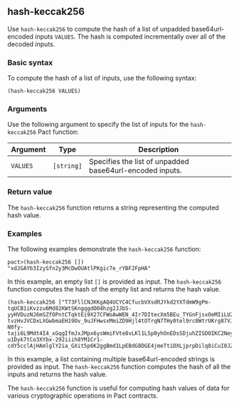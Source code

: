 ## hash-keccak256

Use `hash-keccak256` to compute the hash of a list of unpadded base64url-encoded inputs `VALUES`. 
The hash is computed incrementally over all of the decoded inputs.

### Basic syntax

To compute the hash of a list of inputs, use the following syntax:

`(hash-keccak256 VALUES)`

### Arguments

Use the following argument to specify the list of inputs for the `hash-keccak256` Pact function:

| Argument  | Type       | Description                                       |
|-----------|------------|---------------------------------------------------|
| `VALUES`  | `[string]`   | Specifies the list of unpadded base64url-encoded inputs. |

### Return value

The `hash-keccak256` function returns a string representing the computed hash value.

### Examples

The following examples demonstrate the `hash-keccak256` function:

```pact
pact>(hash-keccak256 [])
"xdJGAYb3IzySfn2y3McDwOUAtlPKgic7e_rYBF2FpHA"
```

In this example, an empty list `[]` is provided as input. The `hash-keccak256` function computes the hash of the empty list and returns the hash value.


```pact
(hash-keccak256 ["T73FllCNJKKgAQ4UCYC4CfucbVXsdRJYkd2YXTdmW9gPm-tqUCB1iKvzzu6Md82KWtSKngqgdO04hzg2JJbS-yyHVDuzNJ6mSZfOPntCTqktEi9X27CFWoAwWEN_4Ir7DItecXm5BEu_TYGnFjsxOeMIiLU2sPlX7_macWL0ylqnVqSpgt-tvzHvJVCDxLXGwbmaEH19Ov_9uJFHwsxMmiZD9Hjl4tOTrqN7THy0tel9rc8WtrUKrg87VJ7OR3Rtts5vZ91EBs1OdVldUQPRP536eTcpJNMo-N0fy-taji6L9Mdt4I4_xGqgIfmJxJMpx6ysWmiFVte8vLKl1L5p0yhOnEDsSDjuhZISDOIKC2NeytqoT9VpBQn1T3fjWkF8WEZIvJg5uXTge_qwA46QKV0LE5AlMKgw0cK91T8fnJ-u1Dyk7tCo3XYbx-292iiih8YM1Cr1-cdY5cclAjHAmlglY2ia_GXit5p6K2ggBmd1LpEBdG8DGE4jmeTtiDXLjprpDilq8iCuI0JZ_gvQvMYPekpf8_cMXtTenIxRmhDpYvZzyCxek1F4aoo7_VcAMYV71Mh_T8ox7U1Q4U8hB9oCy1BYcAt06iQai0HXhGFljxsrkL_YSkwsnWVDhhqzxWRRdX3PubpgMzSI290C1gG0Gq4xfKdHTrbm3Q"])
```

In this example, a list containing multiple base64url-encoded strings is provided as input. The `hash-keccak256` function computes the hash of all the inputs and returns the hash value.

The `hash-keccak256` function is useful for computing hash values of data for various cryptographic operations in Pact contracts.
